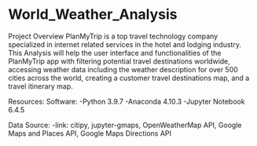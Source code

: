 # World_Weather_Analysis
Project Overview 
PlanMyTrip is a top travel technology company specialized in internet related services in the hotel and lodging industry. This Analysis will help the user interface and functionalities of the PlanMyTrip app with filtering potential travel destinations worldwide, accessing weather data including the weather description for over 500 cities across the world, creating a customer travel destinations map, and a travel itinerary map.


Resources:
Software:
-Python 3.9.7
-Anaconda 4.10.3
-Jupyter Notebook 6.4.5

Data Source: 
-link: citipy, jupyter-gmaps, OpenWeatherMap API, Google Maps and Places API, Google Maps Directions API

